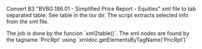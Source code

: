 
Convert B3 "BVBG.186.01 - Simplified Price Report - Equities" xml file to tab separated table. See table in the tsv dir.
The script extracts selected info from the xml file.

The job is done by the funcion ´xml2table()´. The xml nodes are found by the tagname 'PricRpt' using ´xmldoc.getElementsByTagName('PricRpt')´
